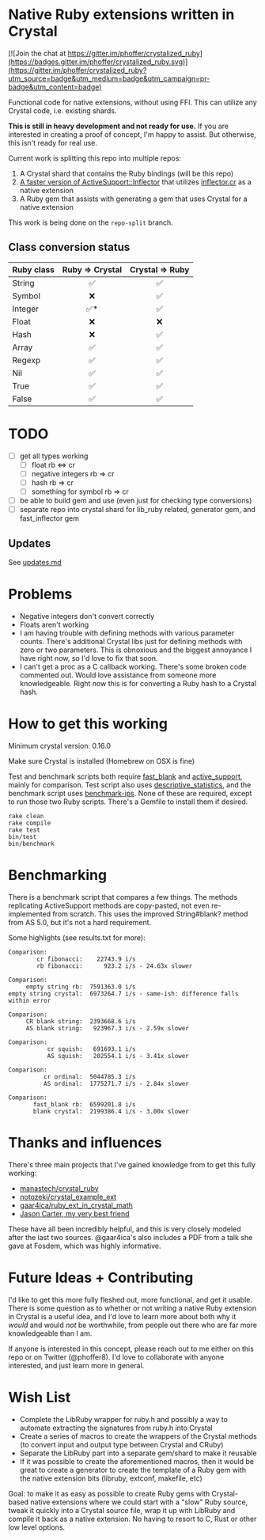 # Native Ruby extensions written in Crystal

[![Join the chat at https://gitter.im/phoffer/crystalized_ruby](https://badges.gitter.im/phoffer/crystalized_ruby.svg)](https://gitter.im/phoffer/crystalized_ruby?utm_source=badge&utm_medium=badge&utm_campaign=pr-badge&utm_content=badge)

Functional code for native extensions, without using FFI. This can utilize any Crystal code, i.e. existing shards.

**This is still in heavy development and not ready for use.** If you are interested in creating a proof of concept, I'm happy to assist. But otherwise, this isn't ready for real use.

Current work is splitting this repo into multiple repos:

1. A Crystal shard that contains the Ruby bindings (will be this repo)
2. [A faster version of ActiveSupport::Inflector](https://github.com/phoffer/fast_inflector) that utilizes [inflector.cr](https://github.com/phoffer/inflector.cr) as a native extension
3. A Ruby gem that assists with generating a gem that uses Crystal for a native extension

This work is being done on the `repo-split` branch.

## Class conversion status

| Ruby class  | Ruby => Crystal | Crystal => Ruby |
| ----------- | :-------------: | :-------------: |
| String      | :white_check_mark: | :white_check_mark: |
| Symbol      | :x:                | :white_check_mark: |
| Integer     | :white_check_mark:* | :white_check_mark: |
| Float       | :x:                | :x:                |
| Hash        | :x:                | :white_check_mark: |
| Array       | :white_check_mark: | :white_check_mark: |
| Regexp      | :white_check_mark: | :white_check_mark: |
| Nil         | :white_check_mark: | :white_check_mark: |
| True        | :white_check_mark: | :white_check_mark: |
| False       | :white_check_mark: | :white_check_mark: |

# TODO

- [ ] get all types working
  + [ ] float rb <=> cr
  + [ ] negative integers rb => cr
  + [ ] hash rb => cr
  + [ ] something for symbol rb => cr
- [ ] be able to build gem and use (even just for checking type conversions)
- [ ] separate repo into crystal shard for lib_ruby related, generator gem, and fast_inflector gem

## Updates

See [updates.md](updates.md)

# Problems

* Negative integers don't convert correctly
* Floats aren't working
* I am having trouble with defining methods with various parameter counts. There's additional Crystal libs just for defining methods with zero or two parameters. This is obnoxious and the biggest annoyance I have right now, so I'd love to fix that soon.
* I can't get a proc as a C callback working. There's some broken code commented out. Would love assistance from someone more knowledgeable. Right now this is for converting a Ruby hash to a Crystal hash. 

# How to get this working

Minimum crystal version: 0.16.0

Make sure Crystal is installed (Homebrew on OSX is fine)

Test and benchmark scripts both require [fast_blank](https://github.com/SamSaffron/fast_blank) and [active_support](https://github.com/rails/rails/tree/master/activesupport), mainly for comparison. Test script also uses [descriptive_statistics](https://github.com/thirtysixthspan/descriptive_statistics), and the benchmark script uses [benchmark-ips](https://github.com/evanphx/benchmark-ips). None of these are required, except to run those two Ruby scripts. There's a Gemfile to install them if desired.

```
rake clean
rake compile
rake test
bin/test
bin/benchmark
```

# Benchmarking

There is a benchmark script that compares a few things. The methods replicating ActiveSupport methods are copy-pasted, not even re-implemented from scratch. This uses the improved String#blank? method from AS 5.0, but it's not a hard requirement.

Some highlights (see results.txt for more):

```
Comparison:
        cr fibonacci:    22743.9 i/s
        rb fibonacci:      923.2 i/s - 24.63x slower

Comparison:
     empty string rb:  7591363.0 i/s
empty string crystal:  6973264.7 i/s - same-ish: difference falls within error

Comparison:
     CR blank string:  2393668.6 i/s
     AS blank string:   923967.3 i/s - 2.59x slower

Comparison:
           cr squish:   691693.1 i/s
           AS squish:   202554.1 i/s - 3.41x slower

Comparison:
          cr ordinal:  5044785.3 i/s
          AS ordinal:  1775271.7 i/s - 2.84x slower

Comparison:
       fast_blank rb:  6599201.8 i/s
       blank crystal:  2199386.4 i/s - 3.00x slower
```


# Thanks and influences

There's three main projects that I've gained knowledge from to get this fully working:

- [manastech/crystal_ruby](https://github.com/manastech/crystal_ruby)
- [notozeki/crystal_example_ext](https://gist.github.com/notozeki/7159a9d9ab9707a22129)
- [gaar4ica/ruby_ext_in_crystal_math](https://github.com/gaar4ica/ruby_ext_in_crystal_math)
- [Jason Carter, my very best friend](https://github.com/jasonwc)

These have all been incredibly helpful, and this is very closely modeled after the last two sources. @gaar4ica's also includes a PDF from a talk she gave at Fosdem, which was highly informative.

# Future Ideas + Contributing

I'd like to get this more fully fleshed out, more functional, and get it usable. There is some question as to whether or not writing a native Ruby extension in Crystal is a useful idea, and I'd love to learn more about both why it _would_ and would _not_ be worthwhile, from people out there who are far more knowledgeable than I am.

If anyone is interested in this concept, please reach out to me either on this repo or on Twitter (@phoffer8). I'd love to collaborate with anyone interested, and just learn more in general.

# Wish List

* Complete the LibRuby wrapper for ruby.h and possibly a way to automate extracting the signatures from ruby.h into Crystal
* Create a series of macros to create the wrappers of the Crystal methods (to convert input and output type between Crystal and CRuby)
* Separate the LibRuby part into a separate gem/shard to make it reusable
* If it was possible to create the aforementioned macros, then it would be great to create a generator to create the template of a Ruby gem with the native extension bits (libruby, extconf, makefile, etc)

Goal: to make it as easy as possible to create Ruby gems with Crystal-based native extensions where we could start with a "slow" Ruby source, tweak it quickly into a Crystal source file, wrap it up with LibRuby and compile it back as a native extension. No having to resort to C, Rust or other low level options.
